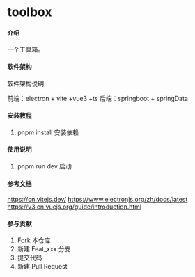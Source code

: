 # toolbox

#### 介绍
一个工具箱。

#### 软件架构
软件架构说明

前端：electron + vite +vue3 +ts
后端：springboot + springData
#### 安装教程

1.  pnpm install 安装依赖

#### 使用说明

1.  pnpm run dev 启动

#### 参考文档
https://cn.vitejs.dev/
https://www.electronjs.org/zh/docs/latest
https://v3.cn.vuejs.org/guide/introduction.html
#### 参与贡献

1.  Fork 本仓库
2.  新建 Feat_xxx 分支
3.  提交代码
4.  新建 Pull Request